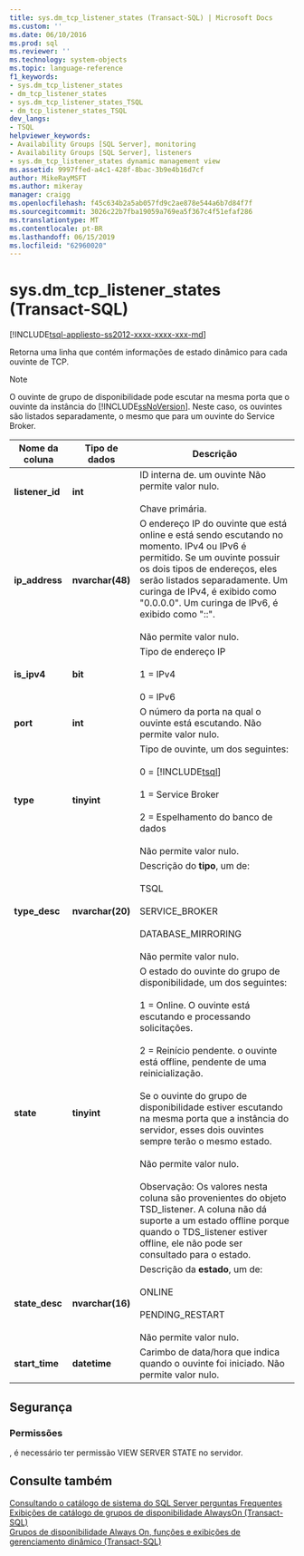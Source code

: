 ```yaml
---
title: sys.dm_tcp_listener_states (Transact-SQL) | Microsoft Docs
ms.custom: ''
ms.date: 06/10/2016
ms.prod: sql
ms.reviewer: ''
ms.technology: system-objects
ms.topic: language-reference
f1_keywords:
- sys.dm_tcp_listener_states
- dm_tcp_listener_states
- sys.dm_tcp_listener_states_TSQL
- dm_tcp_listener_states_TSQL
dev_langs:
- TSQL
helpviewer_keywords:
- Availability Groups [SQL Server], monitoring
- Availability Groups [SQL Server], listeners
- sys.dm_tcp_listener_states dynamic management view
ms.assetid: 9997ffed-a4c1-428f-8bac-3b9e4b16d7cf
author: MikeRayMSFT
ms.author: mikeray
manager: craigg
ms.openlocfilehash: f45c634b2a5ab057fd9c2ae878e544a6b7d84f7f
ms.sourcegitcommit: 3026c22b7fba19059a769ea5f367c4f51efaf286
ms.translationtype: MT
ms.contentlocale: pt-BR
ms.lasthandoff: 06/15/2019
ms.locfileid: "62960020"
---
```

# <a name="sysdmtcplistenerstates-transact-sql"></a>sys.dm_tcp_listener_states (Transact-SQL)
[!INCLUDE[tsql-appliesto-ss2012-xxxx-xxxx-xxx-md](../../includes/tsql-appliesto-ss2012-xxxx-xxxx-xxx-md.md)]

  Retorna uma linha que contém informações de estado dinâmico para cada ouvinte de TCP.  
  
> [!NOTE]
> O ouvinte de grupo de disponibilidade pode escutar na mesma porta que o ouvinte da instância do [!INCLUDE[ssNoVersion](../../includes/ssnoversion-md.md)]. Neste caso, os ouvintes são listados separadamente, o mesmo que para um ouvinte do Service Broker.  
  
|Nome da coluna|Tipo de dados|Descrição|  
|-----------------|---------------|-----------------|  
|**listener_id**|**int**|ID interna de. um ouvinte Não permite valor nulo.<br /><br /> Chave primária.|  
|**ip_address**|**nvarchar(48)**|O endereço IP do ouvinte que está online e está sendo escutando no momento. IPv4 ou IPv6 é permitido. Se um ouvinte possuir os dois tipos de endereços, eles serão listados separadamente. Um curinga de IPv4, é exibido como "0.0.0.0". Um curinga de IPv6, é exibido como "::".<br /><br /> Não permite valor nulo.|  
|**is_ipv4**|**bit**|Tipo de endereço IP<br /><br /> 1 = IPv4<br /><br /> 0 = IPv6|  
|**port**|**int**|O número da porta na qual o ouvinte está escutando. Não permite valor nulo.|  
|**type**|**tinyint**|Tipo de ouvinte, um dos seguintes:<br /><br /> 0 = [!INCLUDE[tsql](../../includes/tsql-md.md)]<br /><br /> 1 = Service Broker<br /><br /> 2 = Espelhamento do banco de dados<br /><br /> Não permite valor nulo.|  
|**type_desc**|**nvarchar(20)**|Descrição do **tipo**, um de:<br /><br /> TSQL<br /><br /> SERVICE_BROKER<br /><br /> DATABASE_MIRRORING<br /><br /> Não permite valor nulo.|  
|**state**|**tinyint**|O estado do ouvinte do grupo de disponibilidade, um dos seguintes:<br /><br /> 1 = Online. O ouvinte está escutando e processando solicitações.<br /><br /> 2 = Reinício pendente. o ouvinte está offline, pendente de uma reinicialização.<br /><br /> Se o ouvinte do grupo de disponibilidade estiver escutando na mesma porta que a instância do servidor, esses dois ouvintes sempre terão o mesmo estado.<br /><br /> Não permite valor nulo.<br /><br /> Observação: Os valores nesta coluna são provenientes do objeto TSD_listener. A coluna não dá suporte a um estado offline porque quando o TDS_listener estiver offline, ele não pode ser consultado para o estado.|  
|**state_desc**|**nvarchar(16)**|Descrição da **estado**, um de:<br /><br /> ONLINE<br /><br /> PENDING_RESTART<br /><br /> Não permite valor nulo.|  
|**start_time**|**datetime**|Carimbo de data/hora que indica quando o ouvinte foi iniciado. Não permite valor nulo.|  
  
## <a name="security"></a>Segurança  
  
### <a name="permissions"></a>Permissões  
 , é necessário ter permissão VIEW SERVER STATE no servidor.  
  
## <a name="see-also"></a>Consulte também  
 [Consultando o catálogo de sistema do SQL Server perguntas Frequentes](../../relational-databases/system-catalog-views/querying-the-sql-server-system-catalog-faq.md)   
 [Exibições de catálogo de grupos de disponibilidade AlwaysOn &#40;Transact-SQL&#41;](../../relational-databases/system-catalog-views/always-on-availability-groups-catalog-views-transact-sql.md)   
 [Grupos de disponibilidade Always On, funções e exibições de gerenciamento dinâmico &#40;Transact-SQL&#41;](../../relational-databases/system-dynamic-management-views/always-on-availability-groups-dynamic-management-views-functions.md)  
  
  
